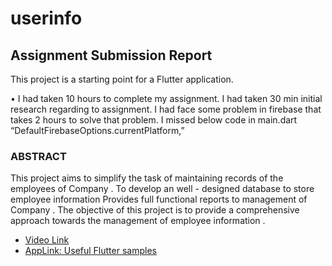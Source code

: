 # userinfo

## Assignment Submission Report

This project is a starting point for a Flutter application.

•	I had taken 10 hours to complete my assignment. I had taken 30 min initial research regarding to assignment. I had face some problem in firebase that takes 2 hours to solve that problem. I missed  below code in main.dart “DefaultFirebaseOptions.currentPlatform,” 


### ABSTRACT

This project aims to simplify the task of maintaining records of the employees of Company . To develop an well - designed database to store employee information Provides full functional reports to management of Company . The objective of this project is to provide a comprehensive approach towards the management of employee information .

- [Video Link](https://docs.flutter.dev/get-started/codelab)
- [AppLink: Useful Flutter samples](https://docs.flutter.dev/cookbook)

